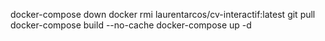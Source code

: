 docker-compose down
docker rmi laurentarcos/cv-interactif:latest
git pull
docker-compose build --no-cache
docker-compose up -d